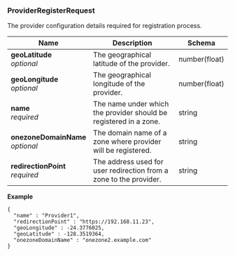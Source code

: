
<a name="providerregisterrequest"></a>
### ProviderRegisterRequest
The provider configuration details required for registration process.


|Name|Description|Schema|
|---|---|---|
|**geoLatitude**  <br>*optional*|The geographical latitude of the provider.|number(float)|
|**geoLongitude**  <br>*optional*|The geographical longitude of the provider.|number(float)|
|**name**  <br>*required*|The name under which the provider should be registered in a zone.|string|
|**onezoneDomainName**  <br>*optional*|The domain name of a zone where provider will be registered.|string|
|**redirectionPoint**  <br>*required*|The address used for user redirection from a zone to the provider.|string|

**Example**
```
{
  "name" : "Provider1",
  "redirectionPoint" : "https://192.168.11.23",
  "geoLongitude" : -24.3776025,
  "geoLatitude" : -128.3519364,
  "onezoneDomainName" : "onezone2.example.com"
}
```



